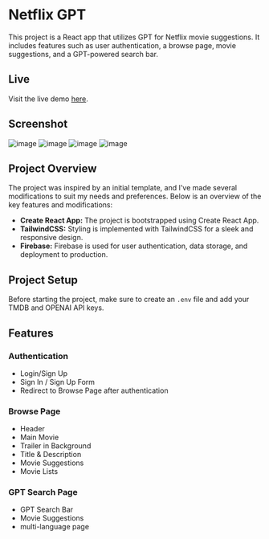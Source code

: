 # Netflix GPT

This project is a React app that utilizes GPT for Netflix movie suggestions. It includes features such as user authentication, a browse page, movie suggestions, and a GPT-powered search bar.

## Live 

Visit the live demo [here](https://netflix-gpt.nileshpandey.cloud/).

## Screenshot
![image](https://github.com/nileshcode1/Netflix-GPT/assets/77544758/fe775514-5a3d-44ae-8a3d-fbcb9059db1f)
![image](https://github.com/nileshcode1/Netflix-GPT/assets/77544758/9a9f0b5c-6d28-4552-93c3-8c3a651e35c9)
![image](https://github.com/nileshcode1/Netflix-GPT/assets/77544758/aa3b0e2e-ca4a-44fa-b918-16f7935143fe)
![image](https://github.com/nileshcode1/Netflix-GPT/assets/77544758/1019b8bb-c1a2-4bd6-93a9-36e9a94bdafa)






## Project Overview

The project was inspired by an initial template, and I've made several modifications to suit my needs and preferences. Below is an overview of the key features and modifications:

- **Create React App:** The project is bootstrapped using Create React App.
- **TailwindCSS:** Styling is implemented with TailwindCSS for a sleek and responsive design.
- **Firebase:** Firebase is used for user authentication, data storage, and deployment to production.
  

## Project Setup

Before starting the project, make sure to create an `.env` file and add your TMDB and OPENAI API keys.

## Features

### Authentication
- Login/Sign Up
- Sign In / Sign Up Form
- Redirect to Browse Page after authentication

### Browse Page
- Header
- Main Movie
- Trailer in Background
- Title & Description
- Movie Suggestions
- Movie Lists

### GPT Search Page
- GPT Search Bar
- Movie Suggestions
- multi-language page


